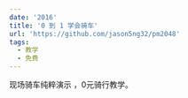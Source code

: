 ```yaml
---
date: '2016'
title: '0 到 1 学会骑车'
url: 'https://github.com/jason5ng32/pm2048'
tags:
  - 教学
  - 免费
---
```


现场骑车纯粹演示 ，0元骑行教学。
